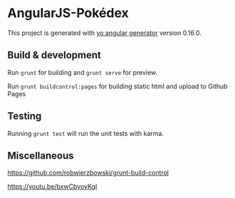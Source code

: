 # AngularJS-Pokédex

This project is generated with [yo angular generator](https://github.com/yeoman/generator-angular)
version 0.16.0.

## Build & development

Run `grunt` for building and `grunt serve` for preview.

Run `grunt buildcontrol:pages` for building static html and upload to Github Pages

## Testing

Running `grunt test` will run the unit tests with karma.

## Miscellaneous

https://github.com/robwierzbowski/grunt-build-control

https://youtu.be/bxwCbyoyKgI
